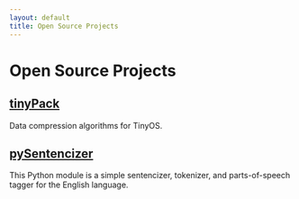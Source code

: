 ```yaml
---
layout: default
title: Open Source Projects
---
```


Open Source Projects
====================

[tinyPack](http://mtancret.github.com/tinyPack) 
-----------------------------------------------

Data compression algorithms for TinyOS.

[pySentencizer](http://mtancret.github.com/pySentencizer) 
---------------------------------------------------------

This Python module is a simple sentencizer, tokenizer, and parts-of-speech tagger for the English language.
